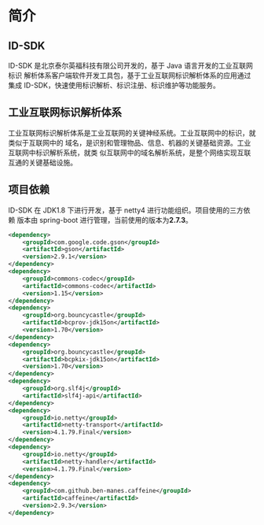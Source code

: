 # 简介

## ID-SDK

ID-SDK 是北京泰尔英福科技有限公司开发的，基于 Java 语言开发的工业互联网标识
解析体系客户端软件开发工具包，基于工业互联网标识解析体系的应用通过集成
ID-SDK，快速使用标识解析、标识注册、标识维护等功能服务。

## 工业互联网标识解析体系

工业互联网标识解析体系是工业互联网的关键神经系统。工业互联网中的标识，就类似于互联网中的
域名，是识别和管理物品、信息、机器的关键基础资源。工业互联网中标识解析系统，就类
似互联网中的域名解析系统，是整个网络实现互联互通的关键基础设施。

## 项目依赖

ID-SDK 在 JDK1.8 下进行开发，基于 netty4 进行功能组织。项目使用的三方依赖
版本由 spring-boot 进行管理，当前使用的版本为**2.7.3**。

```xml
<dependency>
    <groupId>com.google.code.gson</groupId>
    <artifactId>gson</artifactId>
    <version>2.9.1</version>
</dependency>
<dependency>
    <groupId>commons-codec</groupId>
    <artifactId>commons-codec</artifactId>
    <version>1.15</version>
</dependency>
<dependency>
    <groupId>org.bouncycastle</groupId>
    <artifactId>bcprov-jdk15on</artifactId>
    <version>1.70</version>
</dependency>
<dependency>
    <groupId>org.bouncycastle</groupId>
    <artifactId>bcpkix-jdk15on</artifactId>
    <version>1.70</version>
</dependency>
<dependency>
    <groupId>org.slf4j</groupId>
    <artifactId>slf4j-api</artifactId>
</dependency>
<dependency>
    <groupId>io.netty</groupId>
    <artifactId>netty-transport</artifactId>
    <version>4.1.79.Final</version>
</dependency>
<dependency>
    <groupId>io.netty</groupId>
    <artifactId>netty-handler</artifactId>
    <version>4.1.79.Final</version>
</dependency>
<dependency>
    <groupId>com.github.ben-manes.caffeine</groupId>
    <artifactId>caffeine</artifactId>
    <version>2.9.3</version>
</dependency>

```
